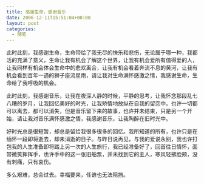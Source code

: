 ```yaml
---
title: 感谢生命，感谢音乐
date: 2006-12-11T15:51:04+00:00
layout: post
categories:
  - 随笔
---
```


此时此刻，我感谢生命，生命带给了我无尽的快乐和悲伤，无论属于哪一种，我都活的充满了意义，生命让我有机会了解这个世界，让我有机会爱所有值得爱的人，让我同样有机会体会生命中的悲欢离合，让我有机会看着奔流不息的黄河，让我有机会看到百年一遇的狮子座流星雨，请让我对生命满怀感激之情，我感谢生命，生命给了我呼吸的机会。

此时此刻，我感谢音乐，让我在夜深人静的时候，平静的思考，让我怀念那段乱七八糟的岁月，让我回忆美好的时光，让我矫情地放纵在自我的留恋中。也许一切都可以离去，都可以消失，但是音乐留下来的故事，也许并未结束，只是另一个开始，请让我对音乐满怀感激之情，我感谢音乐，让我陶醉在旧时光中。

好时光总是很短暂，却总是留给我很多很多的回忆。我所知道的所有，也许只是在缅怀一段即将逝去，却未消逝的日子。与昨日说再见，与我的爱说永别，我也许打包我的人生准备即将踏上另一次的人生旅行，我已经准备好了，回首往日情怀，面带微笑挥挥手，也许手中的这一张旧船票，并未找到它的主人，寒风轻拂脸颊，没有刺痛，只有哀伤。

多么艰难，总会过去。幸福要来，任谁也无法阻挡。

